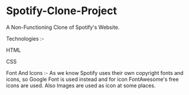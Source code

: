 # Spotify-Clone-Project

A Non-Functioning Clone of Spotify's Website.

Technologies :-

HTML

CSS

Font And Icons :-
As we know Spotify uses their own copyright fonts and icons, so Google Font is used instead and for icon FontAwesome's free icons are used. Also Images are used as icon at some places.
